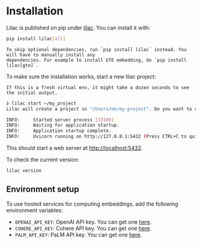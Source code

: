 # Installation

Lilac is published on pip under [lilac](https://pypi.org/project/lilac/). You can install it with:

```bash
pip install lilac[all]
```

```{note}
To skip optional dependencies, run `pip install lilac` instead. You will have to manually install any
dependencies. For example to install GTE embedding, do `pip install lilac[gte]`.
```

To make sure the installation works, start a new lilac project:

```{note}
If this is a fresh virtual env, it might take a dozen seconds to see the initial output.
```

```bash
❯ lilac start ~/my_project
Lilac will create a project in "/Users/me/my-project". Do you want to continue? (y/n): y

INFO:     Started server process [33100]
INFO:     Waiting for application startup.
INFO:     Application startup complete.
INFO:     Uvicorn running on http://127.0.0.1:5432 (Press CTRL+C to quit)
```

This should start a web server at [http://localhost:5432](http://localhost:5432).

To check the current version:

```bash
lilac version
```

## Environment setup

To use hosted services for computing embeddings, add the following environment variables:

- `OPENAI_API_KEY`: OpenAI API key. You can get one
  [here](https://platform.openai.com/account/api-keys).
- `COHERE_API_KEY`: Cohere API key. You can get one [here](https://dashboard.cohere.ai/api-keys).
- `PALM_API_KEY`: PaLM API key. You can get one [here](https://makersuite.google.com/app/apikey).
